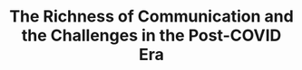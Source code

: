 ---
layout: page
title: The Richness of Communication and the Challenges in the Post-COVID Era
description: Are we efficiently communicating in this new remote world?
img: assets/img/project_3.jpeg
redirect: https://www.linkedin.com/pulse/richness-communication-challenges-post-covid-era-silva-phd/
importance: 3
category: musings
---